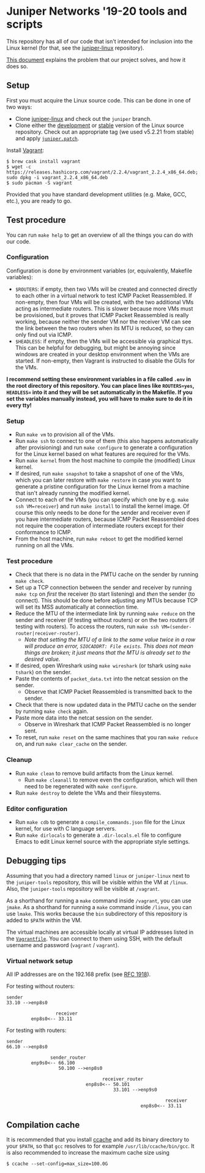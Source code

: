 # Juniper Networks '19-20 tools and scripts

This repository has all of our code that isn't intended for inclusion
into the Linux kernel (for that, see the
[juniper-linux](https://github.com/raxod502/juniper-linux)
repository).

[This document](doc/about.md) explains the problem that our project
solves, and how it does so.

## Setup

First you must acquire the Linux source code. This can be done in one
of two ways:

* Clone [juniper-linux](https://github.com/raxod502/juniper-linux) and
  check out the `juniper` branch.
* Clone either the
  [development](https://git.kernel.org/pub/scm/linux/kernel/git/torvalds/linux.git/)
  or
  [stable](https://git.kernel.org/pub/scm/linux/kernel/git/stable/linux.git/)
  version of the Linux source repository. Check out an appropriate tag
  (we used v5.2.21 from stable) and apply
  [`juniper.patch`](juniper.patch).

Install [Vagrant](https://www.vagrantup.com/):

    $ brew cask install vagrant
    $ wget -c https://releases.hashicorp.com/vagrant/2.2.4/vagrant_2.2.4_x86_64.deb; sudo dpkg -i vagrant_2.2.4_x86_64.deb
    $ sudo pacman -S vagrant

Provided that you have standard development utilities (e.g. Make, GCC,
etc.), you are ready to go.

## Test procedure

You can run `make help` to get an overview of all the things you can
do with our code.

### Configuration

Configuration is done by environment variables (or, equivalently,
Makefile variables):

* `$ROUTERS`: if empty, then two VMs will be created and connected
  directly to each other in a virtual network to test ICMP Packet
  Reassembled. If non-empty, then four VMs will be created, with the
  two additional VMs acting as intermediate routers. This is slower
  because more VMs must be provisioned, but it proves that ICMP Packet
  Reassembled is really working, because neither the sender VM nor the
  receiver VM can see the link between the two routers when its MTU is
  reduced, so they can only find out via ICMP.
* `$HEADLESS`: if empty, then the VMs will be accessible via graphical
  ttys. This can be helpful for debugging, but might be annoying since
  windows are created in your desktop environment when the VMs are
  started. If non-empty, then Vagrant is instructed to disable the
  GUIs for the VMs.

**I recommend setting these environment variables in a file called
`.env` in the root directory of this repository. You can place lines
like `ROUTERS=yes`, `HEADLESS=` into it and they will be set
automatically in the Makefile. If you set the variables manually
instead, you will have to make sure to do it in every tty!**

### Setup

* Run `make vm` to provision all of the VMs.
* Run `make ssh` to connect to one of them (this also happens
  automatically after provisioning) and run `make configure` to
  generate a configuration for the Linux kernel based on what features
  are required for the VMs.
* Run `make kernel` from the host machine to compile the (modified)
  Linux kernel.
* If desired, run `make snapshot` to take a snapshot of one of the
  VMs, which you can later restore with `make restore` in case you
  want to generate a pristine configuration for the Linux kernel from
  a machine that isn't already running the modified kernel.
* Connect to each of the VMs (you can specify which one by e.g. `make
  ssh VM=receiver`) and run `make install` to install the kernel
  image. Of course this only needs to be done for the sender and
  receiver even if you have intermediate routers, because ICMP Packet
  Reassembled does not require the cooperation of intermediate
  routers except for their conformance to ICMP.
* From the host machine, run `make reboot` to get the modified kernel
  running on all the VMs.

### Test procedure

* Check that there is no data in the PMTU cache on the sender by
  running `make check`.
* Set up a TCP connection between the sender and receiver by running
  `make tcp` on *first* the receiver (to start listening) and *then*
  the sender (to connect). This should be done before adjusting any
  MTUs because TCP will set its MSS automatically at connection time.
* Reduce the MTU of the intermediate link by running `make reduce` on
  the sender and receiver (if testing without routers) or on the two
  routers (if testing with routers). To access the routers, run `make
  ssh VM=(sender-router|receiver-router)`.
    * *Note that setting the MTU of a link to the same value twice in
      a row will produce an error, `SIOCADDRT: File exists`. This does
      not mean things are broken; it just means that the MTU is
      already set to the desired value.*
* If desired, open Wireshark using `make wireshark` (or tshark using
  `make tshark`) on the sender.
* Paste the contents of `packet_data.txt` into the netcat session on
  the sender.
    * Observe that ICMP Packet Reassembled is transmitted back to the
      sender.
* Check that there is now updated data in the PMTU cache on the sender
  by running `make check` again.
* Paste more data into the netcat session on the sender.
    * Observe in Wireshark that ICMP Packet Reassembled is no longer
      sent.
* To reset, run `make reset` on the same machines that you ran `make
  reduce` on, and run `make clear_cache` on the sender.

### Cleanup

* Run `make clean` to remove build artifacts from the Linux kernel.
    * Run `make cleanall` to remove even the configuration, which will
      then need to be regenerated with `make configure`.
* Run `make destroy` to delete the VMs and their filesystems.

### Editor configuration

* Run `make cdb` to generate a `compile_commands.json` file for the
  Linux kernel, for use with C language servers.
* Run `make dirlocals` to generate a `.dir-locals.el` file to
  configure Emacs to edit Linux kernel source with the appropriate
  style settings.

## Debugging tips

Assuming that you had a directory named `linux` or `juniper-linux`
next to the `juniper-tools` repository, this will be visible within
the VM at `/linux`. Also, the `juniper-tools` repository will be
visible at `/vagrant`.

As a shorthand for running a `make` command inside `/vagrant`, you can
use `jmake`. As a shorthand for running a `make` command inside
`/linux`, you can use `lmake`. This works because the `bin`
subdirectory of this repository is added to `$PATH` within the VM.

The virtual machines are accessible locally at virtual IP addresses
listed in the [`Vagrantfile`](Vagrantfile). You can connect to them
using SSH, with the default username and password (`vagrant` /
`vagrant`).

### Virtual network setup

All IP addresses are on the 192.168 prefix (see [RFC
1918](https://tools.ietf.org/html/rfc1918)).

For testing without routers:

    sender
    33.10 -->enp8s0

                      receiver
             enp8s0<-- 33.11

For testing with routers:

    sender
    66.10 -->enp8s0

                    sender_router
             enp9s0<-- 66.100
                       50.100 -->enp8s0

                                       receiver_router
                                 enp8s0<-- 50.101
                                           33.101 -->enp9s0

                                                              receiver
                                                     enp8s0<-- 33.11

## Compilation cache

It is recommended that you install [ccache](https://ccache.dev/) and
add its binary directory to your `$PATH`, so that `gcc` resolves to
for example `/usr/lib/ccache/bin/gcc`. It is also recommended to
increase the maximum cache size using

    $ ccache --set-config=max_size=100.0G
